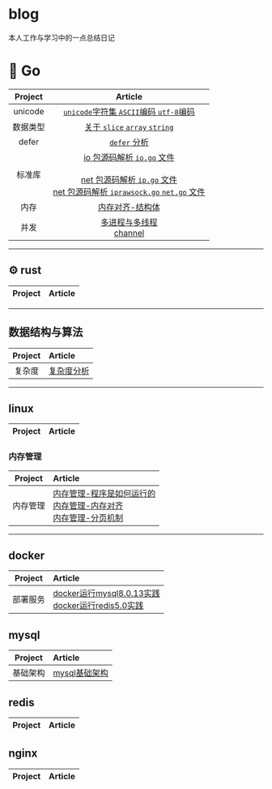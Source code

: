 # blog
本人工作与学习中的一点总结日记

# 🐳 Go

| Project | Article |
|:-------:|:------:|
|unicode|[`unicode`字符集 `ASCII`编码 `utf-8`编码](https://github.com/w1991668899/blog/blob/master/go/unicode.md)|
|数据类型|[关于 `slice` `array` `string`](https://github.com/w1991668899/blog/blob/master/go/%E5%88%87%E7%89%87%E4%B8%8E%E6%95%B0%E7%BB%84.md)|
|defer|[`defer` 分析](https://github.com/w1991668899/blog/blob/master/go/defer.md)|
|标准库|[io 包源码解析 `io.go` 文件](https://github.com/w1991668899/blog/blob/master/go/io/io.md) <br><br>[net 包源码解析 `ip.go` 文件](https://github.com/w1991668899/blog/blob/master/go/net/net_ip.md)<br>[net 包源码解析 `iprawsock.go` `net.go` 文件](https://github.com/w1991668899/blog/blob/master/go/net/net_iprawsock.md)|
|内存|[内存对齐-结构体](https://www.jianshu.com/p/a0c5315400a7)|
|并发|[多进程与多线程](https://github.com/w1991668899/blog/blob/master/go/concurrent/%E5%A4%9A%E8%BF%9B%E7%A8%8B%E4%B8%8E%E5%A4%9A%E7%BA%BF%E7%A8%8B.md)<br>[channel](https://github.com/w1991668899/blog/blob/master/go/concurrent/channel.md)|



----------------------------

## ⚙ rust
| Project | Article |
|:-------:|:------|

--------------------------------------
## 数据结构与算法
| Project | Article |
|:-------:|:------|
|复杂度| [复杂度分析](https://www.jianshu.com/p/444c65ebb416)

--------------------------------------------------
## linux
| Project | Article |
|:-------:|:------|

### 内存管理
| Project | Article |
|:-------:|:------|
|内存管理| [内存管理-程序是如何运行的](https://www.jianshu.com/p/f42ad2f9af73)<br>[内存管理-内存对齐](https://www.jianshu.com/p/be89357ab475)<br>[内存管理-分页机制](https://www.jianshu.com/p/f9e362e64ef9)


---------------------------------------------------
## docker
| Project | Article |
|:-------:|:------|
|部署服务| [docker运行mysql8.0.13实践](https://www.jianshu.com/p/49f7e46cf4c6)<br>[docker运行redis5.0实践](https://www.jianshu.com/p/cb3f94b263da)

## mysql
| Project | Article |
|:-------:|:------|
|基础架构|[mysql基础架构](https://github.com/w1991668899/blog/blob/master/mysql/mysql%E5%9F%BA%E7%A1%80%E6%9E%B6%E6%9E%84.md)|

## redis
| Project | Article |
|:-------:|:------|

## nginx
| Project| Article |
|:-------:|:------|






